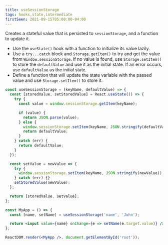 ```yaml
---
title: useSessionStorage
tags: hooks,state,intermediate
firstSeen: 2021-09-15T05:00:00-04:00
---
```


Creates a stateful value that is persisted to `sessionStorage`, and a function to update it.

- Use the `useState()` hook with a function to initialize its value lazily.
- Use a `try...catch` block and `Storage.getItem()` to try and get the value from `Window.sessionStorage`. If no value is found, use `Storage.setItem()` to store the `defaultValue` and use it as the initial state. If an error occurs, use `defaultValue` as the initial state.
- Define a function that will update the state variable with the passed value and use `Storage.setItem()` to store it.

```jsx
const useSessionStorage = (keyName, defaultValue) => {
  const [storedValue, setStoredValue] = React.useState(() => {
    try {
      const value = window.sessionStorage.getItem(keyName);

      if (value) {
        return JSON.parse(value);
      } else {
        window.sessionStorage.setItem(keyName, JSON.stringify(defaultValue));
        return defaultValue;
      }
    } catch (err) {
      return defaultValue;
    }
  });

  const setValue = newValue => {
    try {
      window.sessionStorage.setItem(keyName, JSON.stringify(newValue));
    } catch (err) {}
    setStoredValue(newValue);
  };

  return [storedValue, setValue];
};
```

```jsx
const MyApp = () => {
  const [name, setName] = useSessionStorage('name', 'John');

  return <input value={name} onChange={e => setName(e.target.value)} />;
};

ReactDOM.render(<MyApp />, document.getElementById('root'));
```
